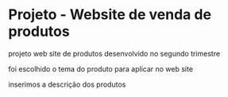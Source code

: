 # Projeto - Website de venda de produtos

projeto web site de produtos desenvolvido no segundo trimestre

foi escolhido o tema do produto para aplicar no web site

inserimos a descrição dos produtos

